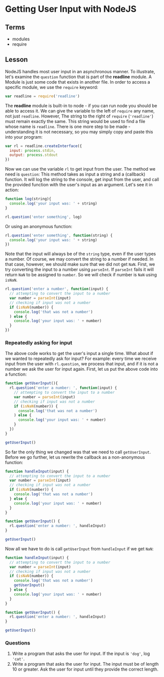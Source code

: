 # Getting User Input with NodeJS

## Terms

* modules
* require

## Lesson

NodeJS handles most user input in an asynchronous manner. To illustrate, let's examine the `question` function that is part of the **readline** module. A Module is just some code that exists in another file. In order to access a specific module, we use the `require` keyword:

```js
var readline = require('readline')
```

The **readline** module is built-in to node - if you can run node you should be able to access it. We can give the variable to the left of `require` any name, not just `readline`. However, The string to the right of `require` (`'readline'`) must remain exactly the same. This string would be used to find a file whose name is `readline`. There is one more step to be made - understanding it is not necessary, so you may simply copy and paste this into your program:

```js
var rl = readline.createInterface({
  input: process.stdin,
  output: process.stdout
})
```

Now we can use the variable `rl` to get input from the user. The method we need is `question`: This method takes as input a string and a (callback) function. It will log the string to the console, get input from the user, and call the provided function with the user's input as an argument. Let's see it in action:

```js
function log(string){
  console.log('your input was: ' + string)
}

rl.question('enter something', log)
```

Or using an anonymous function:

```js
rl.question('enter something', function(string) {
  console.log('your input was: ' + string)
})
```

Note that the input will always be of the `string` type, even if the user types a number. Of course, we may convert the string to a number if needed. In that case, however, we should make sure that we did not get `NaN`. First, we try converting the input to a number using `parseInt`. If `parseInt` fails it will return `NaN` to be assigned to `number`. So we will check if number is `NaN` using `isNaN`.

```js
rl.question('enter a number', function(input) {
  // attempting to convert the input to a number
  var number = parseInt(input)
  // checking if input was not a number
  if (isNaN(number)) {
    console.log('that was not a number')
  ) else {
    console.log('your input was: ' + number)
  }
})
```

### Repeatedly asking for input

The above code works to get the user's input a single time. What about if we wanted to repeatedly ask for input? For example: every time we receive input from the user with `rl.question`, we process that input, and if it is not a number we ask the user for input again. First, let us put the above code into a function:

```js
function getUserInput(){
  rl.question('enter a number: ', function(input) {
    // attempting to convert the input to a number
    var number = parseInt(input)
    // checking if input was not a number
    if (isNaN(number)) {
      console.log('that was not a number')
    ) else {
      console.log('your input was: ' + number)
    }
  })
}

getUserInput()
```

So far the only thing we changed was that we need to call `getUserInput`. Before we go further, let us rewrite the callback as a non-anonymous function:

```js
function handleInput(input) {
  // attempting to convert the input to a number
  var number = parseInt(input)
  // checking if input was not a number
  if (isNaN(number)) {
    console.log('that was not a number')
  } else {
    console.log('your input was: ' + number)
  }
}

function getUserInput() {
  rl.question('enter a number: ', handleInput)
}

getUserInput()
```

Now all we have to do is call `getUserInput` from `handleInput` if we get `NaN`:

```js
function handleInput(input) {
  // attempting to convert the input to a number
  var number = parseInt(input)
  // checking if input was not a number
  if (isNaN(number)) {
    console.log('that was not a number')
    getUserInput()
  } else {
    console.log('your input was: ' + number)
  }
}

function getUserInput() {
  rl.question('enter a number: ', handleInput)
}

getUserInput()
```

### Questions

1. Write a program that asks the user for input. If the input is `'dog'`, log `'cat'`.
2. Write a program that asks the user for input. The input must be of length 10 or greater. Ask the user for input until they provide the correct length.
